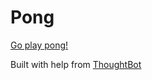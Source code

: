 # Pong

[Go play pong!](https://arievdp.github.io/pong/)

Built with help from [ThoughtBot](https://thoughtbot.com/blog/pong-clone-in-javascript)
